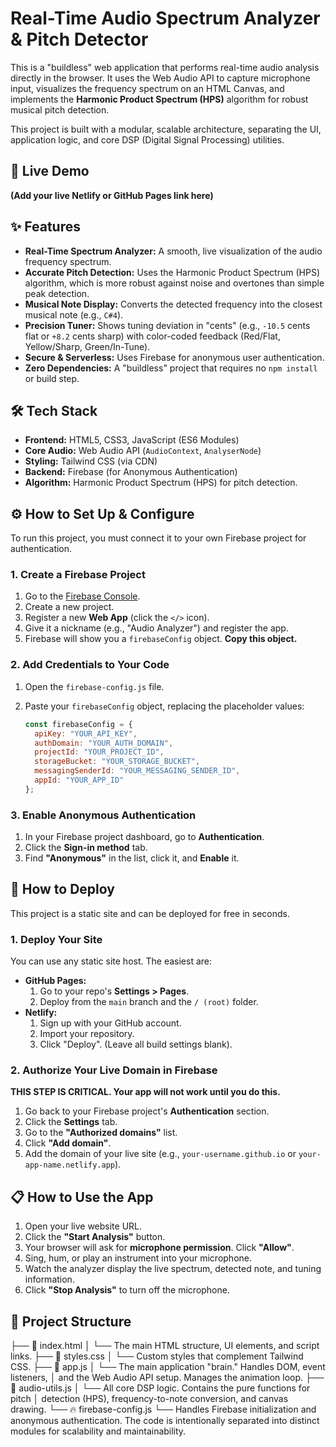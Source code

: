 # Real-Time Audio Spectrum Analyzer & Pitch Detector

This is a "buildless" web application that performs real-time audio analysis directly in the browser. It uses the Web Audio API to capture microphone input, visualizes the frequency spectrum on an HTML Canvas, and implements the **Harmonic Product Spectrum (HPS)** algorithm for robust musical pitch detection.

This project is built with a modular, scalable architecture, separating the UI, application logic, and core DSP (Digital Signal Processing) utilities.

## 🚀 Live Demo

**(Add your live Netlify or GitHub Pages link here)**

## ✨ Features

* **Real-Time Spectrum Analyzer:** A smooth, live visualization of the audio frequency spectrum.
* **Accurate Pitch Detection:** Uses the Harmonic Product Spectrum (HPS) algorithm, which is more robust against noise and overtones than simple peak detection.
* **Musical Note Display:** Converts the detected frequency into the closest musical note (e.g., `C#4`).
* **Precision Tuner:** Shows tuning deviation in "cents" (e.g., `-10.5` cents flat or `+8.2` cents sharp) with color-coded feedback (Red/Flat, Yellow/Sharp, Green/In-Tune).
* **Secure & Serverless:** Uses Firebase for anonymous user authentication.
* **Zero Dependencies:** A "buildless" project that requires no `npm install` or build step.

## 🛠 Tech Stack

* **Frontend:** HTML5, CSS3, JavaScript (ES6 Modules)
* **Core Audio:** Web Audio API (`AudioContext`, `AnalyserNode`)
* **Styling:** Tailwind CSS (via CDN)
* **Backend:** Firebase (for Anonymous Authentication)
* **Algorithm:** Harmonic Product Spectrum (HPS) for pitch detection.

## ⚙️ How to Set Up & Configure

To run this project, you must connect it to your own Firebase project for authentication.

### 1. Create a Firebase Project

1.  Go to the [Firebase Console](https://console.firebase.google.com/).
2.  Create a new project.
3.  Register a new **Web App** (click the `</>` icon).
4.  Give it a nickname (e.g., "Audio Analyzer") and register the app.
5.  Firebase will show you a `firebaseConfig` object. **Copy this object.**

### 2. Add Credentials to Your Code

1.  Open the `firebase-config.js` file.
2.  Paste your `firebaseConfig` object, replacing the placeholder values:

    ```javascript
    const firebaseConfig = {
      apiKey: "YOUR_API_KEY",
      authDomain: "YOUR_AUTH_DOMAIN",
      projectId: "YOUR_PROJECT_ID",
      storageBucket: "YOUR_STORAGE_BUCKET",
      messagingSenderId: "YOUR_MESSAGING_SENDER_ID",
      appId: "YOUR_APP_ID"
    };
    ```

### 3. Enable Anonymous Authentication

1.  In your Firebase project dashboard, go to **Authentication**.
2.  Click the **Sign-in method** tab.
3.  Find **"Anonymous"** in the list, click it, and **Enable** it.

## 🚀 How to Deploy

This project is a static site and can be deployed for free in seconds.

### 1. Deploy Your Site

You can use any static site host. The easiest are:

* **GitHub Pages:**
    1.  Go to your repo's **Settings > Pages**.
    2.  Deploy from the `main` branch and the `/ (root)` folder.
* **Netlify:**
    1.  Sign up with your GitHub account.
    2.  Import your repository.
    3.  Click "Deploy". (Leave all build settings blank).

### 2. Authorize Your Live Domain in Firebase

**THIS STEP IS CRITICAL. Your app will not work until you do this.**

1.  Go back to your Firebase project's **Authentication** section.
2.  Click the **Settings** tab.
3.  Go to the **"Authorized domains"** list.
4.  Click **"Add domain"**.
5.  Add the domain of your live site (e.g., `your-username.github.io` or `your-app-name.netlify.app`).

## 📋 How to Use the App

1.  Open your live website URL.
2.  Click the **"Start Analysis"** button.
3.  Your browser will ask for **microphone permission**. Click **"Allow"**.
4.  Sing, hum, or play an instrument into your microphone.
5.  Watch the analyzer display the live spectrum, detected note, and tuning information.
6.  Click **"Stop Analysis"** to turn off the microphone.

## 📁 Project Structure

├── 📄 index.html │ 
  └── The main HTML structure, UI elements, and script links. 
├── 🎨 styles.css │ 
  └── Custom styles that complement Tailwind CSS. 
├── 🚀 app.js │ 
  └── The main application "brain." Handles DOM, event listeners, │ and the Web Audio API setup. Manages the animation loop. 
├── 🎵 audio-utils.js │ 
  └── All core DSP logic. Contains the pure functions for pitch │ detection (HPS), frequency-to-note conversion, and canvas drawing. 
└── 🔥 firebase-config.js 
  └── Handles Firebase initialization and anonymous authentication.
The code is intentionally separated into distinct modules for scalability and maintainability.
